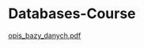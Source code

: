 # Databases-Course
[opis_bazy_danych.pdf](https://github.com/Deevo87/Databases-Course/files/11146128/opis_bazy_danych.pdf)
